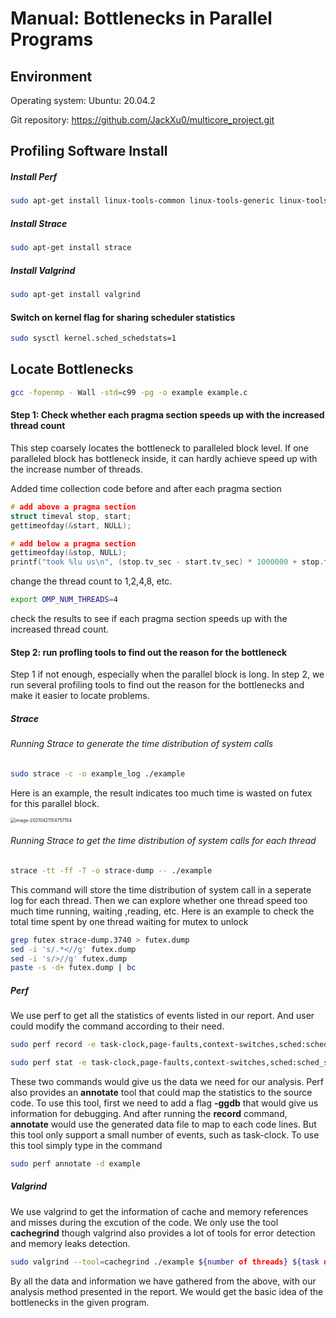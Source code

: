 # Manual: Bottlenecks in Parallel Programs

## Environment

Operating system: Ubuntu: 20.04.2

Git repository: https://github.com/JackXu0/multicore_project.git

## Profiling Software Install

##### Install Perf

```bash
sudo apt-get install linux-tools-common linux-tools-generic linux-tools-`uname -r`
```

##### Install Strace

```bash
sudo apt-get install strace
```

##### Install Valgrind

```bash
sudo apt-get install valgrind
```

#### Switch on kernel flag for sharing scheduler statistics

```bash
sudo sysctl kernel.sched_schedstats=1
```

## Locate Bottlenecks

```bash
gcc -fopenmp - Wall -std=c99 -pg -o example example.c
```

#### Step 1: Check whether each pragma section speeds up with the increased thread count

This step coarsely locates the bottleneck to paralleled block level. If one paralleled block has bottleneck inside, it can hardly achieve speed up with the increase number of threads.

Added time collection code before and after each pragma section

```c
# add above a pragma section
struct timeval stop, start;
gettimeofday(&start, NULL);

# add below a pragma section
gettimeofday(&stop, NULL);
printf("took %lu us\n", (stop.tv_sec - start.tv_sec) * 1000000 + stop.tv_usec - start.tv_usec); 
```

change the thread count to 1,2,4,8, etc.

```bash
export OMP_NUM_THREADS=4
```

check the results to see if each pragma section speeds up with the increased thread count. 

#### Step 2: run profling tools to find out the reason for the bottleneck

Step 1 if not enough, especially when the parallel block is long. In step 2, we run several profiling tools to find out the reason for the bottlenecks and make it easier to locate problems.

##### Strace

###### Running Strace to generate the time distribution of system calls

```bash
sudo strace -c -o example_log ./example
```

Here is an example, the result indicates too much time is wasted on futex for this parallel block. 

<img src="/Users/zhuocheng/Library/Application Support/typora-user-images/image-20210421154757154.png" alt="image-20210421154757154" style="zoom:50%;" />

###### Running Strace to get the time distribution of system calls for each thread

```bash
strace -tt -ff -T -o strace-dump -- ./example
```

This command will store the time distribution of system call in a seperate log for each thread. Then we can explore whether one thread speed too much time running, waiting ,reading, etc. Here is an example to check the total time spent by one thread waiting for mutex to unlock

```bash
grep futex strace-dump.3740 > futex.dump
sed -i 's/.*<//g' futex.dump
sed -i 's/>//g' futex.dump
paste -s -d+ futex.dump | bc
```

##### Perf

We use perf to get all the statistics of events listed in our report. And user could modify the command according to their need.

```bash
sudo perf record -e task-clock,page-faults,context-switches,sched:sched_stat_blocked,sched:sched_stat_iowait,sched:sched_stat_runtime,sched:sched_stat_sleep,sched:sched_stat_wait,sched:sched_wait_task,sched:sched_wake_idle_without_ipi,syscalls:sys_enter_futex,writeback:writeback_wait -s -g ./example ${number of threads} ${task data size} && sudo perf report -T --sort=dso > ${report_filename}

sudo perf stat -e task-clock,page-faults,context-switches,sched:sched_stat_runtime,sched:sched_wake_idle_without_ipi,syscalls:sys_enter_futex -r ${number of iteration} -x ${separator} -o ${output filename} ./example ${number of threads} ${task data size}
```

These two commands would give us the data we need for our analysis. Perf also provides an **annotate** tool that could map the statistics to the source code. To use this tool, first we need to add a flag **-ggdb** that would give us information for debugging. And after running the **record** command, **annotate** would use the generated data file to map to each code lines. But this tool only support a small number of events, such as task-clock. To use this tool simply type in the command

```bash
sudo perf annotate -d example
```

##### Valgrind

We use valgrind to get the information of cache and memory references and misses during the excution of the code. We only use the tool **cachegrind** though valgrind also provides a lot of tools for error detection and memory leaks detection.

```bash
sudo valgrind --tool=cachegrind ./example ${number of threads} ${task data size}
```

By all the data and information we have gathered from the above, with our analysis method presented in the report. We would get the basic idea of the bottlenecks in the given program.
